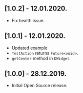## [1.0.2] - 12.01.2020.

* Fix health issue.

## [1.0.1] - 12.01.2020.

* Updated example
* `TestAction` returns `Future<void>`.
* `getCenter` method in `DWidget`.

## [1.0.0] - 28.12.2019.

* Initial Open Source release.

